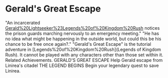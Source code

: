 # Gerald's Great Escape

 "An incarcerated [Gerald%20Lightseeker%23Legends%20of%20Kingdom%20Rush](Gerald) notices the prison guards marching nervously to an emergency meeting."
 "He has no idea what might be happening in the outside world, but could this be his chance to be free once again?."
"Gerald's Great Escape" is the tutorial adventure in [Legends%20of%20Kingdom%20Rush](Legends of Kingdom Rush). It cannot be played with any characters other than those set within it.
Related Achievements.
 GERALD'S GREAT ESCAPE
Help Gerald escape from Linirea's citadel
 THE LEGEND BEGINS
Begin your legendary quest to save Linirea.